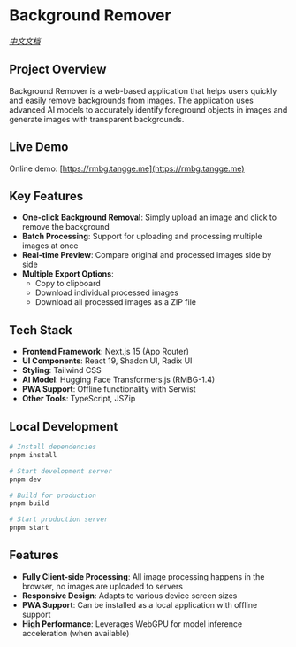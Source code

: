 # Background Remover

_[中文文档](README_ZH.md)_

## Project Overview

Background Remover is a web-based application that helps users quickly and easily remove backgrounds from images. The application uses advanced AI models to accurately identify foreground objects in images and generate images with transparent backgrounds.

## Live Demo

Online demo: [https://rmbg.tangge.me](https://rmbg.tangge.me)

## Key Features

- **One-click Background Removal**: Simply upload an image and click to remove the background
- **Batch Processing**: Support for uploading and processing multiple images at once
- **Real-time Preview**: Compare original and processed images side by side
- **Multiple Export Options**:
  - Copy to clipboard
  - Download individual processed images
  - Download all processed images as a ZIP file

## Tech Stack

- **Frontend Framework**: Next.js 15 (App Router)
- **UI Components**: React 19, Shadcn UI, Radix UI
- **Styling**: Tailwind CSS
- **AI Model**: Hugging Face Transformers.js (RMBG-1.4)
- **PWA Support**: Offline functionality with Serwist
- **Other Tools**: TypeScript, JSZip

## Local Development

```bash
# Install dependencies
pnpm install

# Start development server
pnpm dev

# Build for production
pnpm build

# Start production server
pnpm start
```

## Features

- **Fully Client-side Processing**: All image processing happens in the browser, no images are uploaded to servers
- **Responsive Design**: Adapts to various device screen sizes
- **PWA Support**: Can be installed as a local application with offline support
- **High Performance**: Leverages WebGPU for model inference acceleration (when available)
